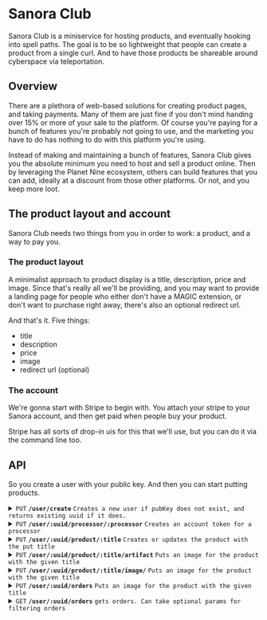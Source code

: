 # Sanora Club

Sanora Club is a miniservice for hosting products, and eventually hooking into spell paths.
The goal is to be so lightweight that people can create a product from a single curl.
And to have those products be shareable around cyberspace via teleportation.

## Overview

There are a plethora of web-based solutions for creating product pages, and taking payments.
Many of them are just fine if you don't mind handing over 15% or more of your sale to the platform. 
Of course you're paying for a bunch of features you're probably not going to use, and the marketing you have to do has nothing to do with this platform you're using.

Instead of making and maintaining a bunch of features, Sanora Club gives you the absolute minimum you need to host and sell a product online.
Then by leveraging the Planet Nine ecosystem, others can build features that you can add, ideally at a discount from those other platforms.
Or not, and you keep more loot. 

## The product layout and account

Sanora Club needs two things from you in order to work: a product, and a way to pay you.

### The product layout

A minimalist approach to product display is a title, description, price and image. 
Since that's really all we'll be providing, and you may want to provide a landing page for people who either don't have a MAGIC extension, or don't want to purchase right away, there's also an optional redirect url.

And that's it.
Five things:

* title
* description
* price 
* image
* redirect url (optional)

### The account

We're gonna start with Stripe to begin with. 
You attach your stripe to your Sanora account, and then get paid when people buy your product. 

Stripe has all sorts of drop-in uis for this that we'll use, but you can do it via the command line too.

## API

So you create a user with your public key. 
And then you can start putting products.

<details>
 <summary><code>PUT</code> <code><b>/user/create</b></code> <code>Creates a new user if pubKey does not exist, and returns existing uuid if it does.</code></summary>

##### Parameters

> | name         |  required     | data type               | description                                                           |
> |--------------|-----------|-------------------------|-----------------------------------------------------------------------|
> | pubKey       |  true     | string (hex)            | the publicKey of the user's keypair  |
> | timestamp    |  true     | string                  | in a production system timestamps narrow window for replay attacks  |
> | signature    |  true     | string (signature)      | the signature from sessionless for the message  |


##### Responses

> | http code     | content-type                      | response                                                            |
> |---------------|-----------------------------------|---------------------------------------------------------------------|
> | `200`         | `application/json`                | `USER`   |
> | `400`         | `application/json`                | `{"code":"400","message":"Bad Request"}`                            |

##### Example cURL

> ```javascript
>  curl -X PUT -H "Content-Type: application/json" -d '{"pubKey": "key", "timestamp": "now", "signature": "sig"}' https://<placeholderURL>/user/create
> ```

</details>

<details>
 <summary><code>PUT</code> <code><b>/user/:uuid/processor/:processor</b></code> <code>Creates an account token for a processor</code></summary>

##### Parameters

> | name         |  required     | data type               | description                                                           |
> |--------------|-----------|-------------------------|-----------------------------------------------------------------------|
> | name         |  true     | string                  | the user's name  |
> | email        |  true     | string                  | the user's email  |
> | timestamp    |  true     | string                  | in a production system timestamps narrow window for replay attacks  |
> | signature    |  true     | string (signature)      | the signature from sessionless for the message  |


##### Responses

> | http code     | content-type                      | response                                                            |
> |---------------|-----------------------------------|---------------------------------------------------------------------|
> | `200`         | `application/json`                | `USER`   |
> | `400`         | `application/json`                | `{"code":"400","message":"Bad Request"}`                            |

##### Example cURL

> ```javascript
>  curl -X PUT -H "Content-Type: application/json" -d '{"name": "name", "email": "email@email.com", "timestamp": "now", "signature": "sig"}' https://<placeholderURL>/user/<uuid>/processor/<processor>
> ```

</details>

<details>
 <summary><code>PUT</code> <code><b>/user/:uuid/product/:title</b></code> <code>Creates or updates the product with the put title</code></summary>

##### Parameters

> | name         |  required     | data type               | description                                                           |
> |--------------|-----------|-------------------------|-----------------------------------------------------------------------|
> | title        |  true     | string                  | the title of the product  |
> | description  |  true     | string                  | the description of the product  |
> | price        |  true     | string                  | the price of the product  |
> | redirectURL  |  false    | string                  | an optional redirect url  |
> | timestamp    |  true     | string                  | in a production system timestamps narrow window for replay attacks  |
> | signature    |  true     | string (signature)      | the signature from sessionless for the message  |


##### Responses

> | http code     | content-type                      | response                                                            |
> |---------------|-----------------------------------|---------------------------------------------------------------------|
> | `200`         | `application/json`                | `USER`   |
> | `400`         | `application/json`                | `{"code":"400","message":"Bad Request"}`                            |

##### Example cURL

> ```javascript
>  curl -X PUT -H "Content-Type: application/json" -d '{"pubKey": "key", "timestamp": "now", "signature": "sig"}' https://<placeholderURL>/user/create
> ```

</details>

<details>
 <summary><code>PUT</code> <code><b>/user/:uuid/product/:title/artifact</b></code> <code>Puts an image for the product with the given title</code></summary>

##### Headers

> | name         |  required     | data type               | description                                                           |
> |--------------|-----------|-------------------------|-----------------------------------------------------------------------|
> | x-pn-artifact-type        |  true     | epub/pdf/md/etc | artifact type   |
> | x-pn-timestamp    |  true     | string                  | in a production system timestamps narrow window for replay attacks  |
> | x-pn-signature    |  true     | string (signature)      | the signature from sessionless for the message  |

##### Parameters

> | name         |  required     | data type               | description                                                           |
> |--------------|-----------|-------------------------|-----------------------------------------------------------------------|
> | artifact     |  true     | artifact type           | the artifact to upload   |


##### Responses

> | http code     | content-type                      | response                                                            |
> |---------------|-----------------------------------|---------------------------------------------------------------------|
> | `200`         | `application/json`                | `USER`   |
> | `400`         | `application/json`                | `{"code":"400","message":"Bad Request"}`                            |

##### Example cURL

TODO

</details>

<details>
 <summary><code>PUT</code> <code><b>/user/:uuid/product/:title/image/</b></code> <code>Puts an image for the product with the given title</code></summary>

##### Headers

> | name         |  required     | data type               | description                                                           |
> |--------------|-----------|-------------------------|-----------------------------------------------------------------------|
> | x-pn-timestamp    |  true     | string                  | in a production system timestamps narrow window for replay attacks  |
> | x-pn-signature    |  true     | string (signature)      | the signature from sessionless for the message  |

##### Parameters

> | name         |  required     | data type               | description                                                           |
> |--------------|-----------|-------------------------|-----------------------------------------------------------------------|
> | image        |  true     | jpg/png                 | the image for the product   |
> | timestamp    |  true     | string                  | in a production system timestamps narrow window for replay attacks  |
> | signature    |  true     | string (signature)      | the signature from sessionless for the message  |


##### Responses

> | http code     | content-type                      | response                                                            |
> |---------------|-----------------------------------|---------------------------------------------------------------------|
> | `200`         | `application/json`                | `USER`   |
> | `400`         | `application/json`                | `{"code":"400","message":"Bad Request"}`                            |

##### Example cURL

TODO

</details>

<details>
 <summary><code>PUT</code> <code><b>/user/:uuid/orders</b></code> <code>Puts an image for the product with the given title</code></summary>

##### Parameters

> | name         |  required     | data type               | description                                                           |
> |--------------|-----------|-------------------------|-----------------------------------------------------------------------|
> | timestamp    |  true     | string                  | in a production system timestamps narrow window for replay attacks  |
> | order        |  true     | string                  | the order object to store. Can contain any data you'd like
> | signature    |  true     | string (signature)      | the signature from sessionless for the message  |


##### Responses

> | http code     | content-type                      | response                                                            |
> |---------------|-----------------------------------|---------------------------------------------------------------------|
> | `200`         | `application/json`                | `USER`   |
> | `400`         | `application/json`                | `{"code":"400","message":"Bad Request"}`                            |

##### Example cURL

TODO

</details>

<details>
 <summary><code>GET</code> <code><b>/user/:uuid/orders</b></code> <code>gets orders. Can take optional params for filtering orders</code></summary>

##### Parameters

> | name         |  required     | data type               | description                                                           |
> |--------------|-----------|-------------------------|-----------------------------------------------------------------------|
> | timestamp    |  true     | string                  | in a production system timestamps narrow window for replay attacks  |
> | pubKey       |  false    | string                  | get orders for a specific pubKey
> | product      |  false    | string                  | get orders of a specific product
> | signature    |  true     | string (signature)      | the signature from sessionless for the message  |


##### Responses

> | http code     | content-type                      | response                                                            |
> |---------------|-----------------------------------|---------------------------------------------------------------------|
> | `200`         | `application/json`                | `USER`   |
> | `400`         | `application/json`                | `{"code":"400","message":"Bad Request"}`                            |

##### Example cURL

TODO

</details>
